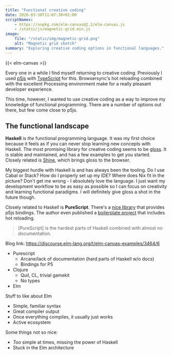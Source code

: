 ```yaml
---
title: "Functional creative coding"
date: 2020-03-30T11:07:30+01:00
scriptNames:
    - https://unpkg.com/elm-canvas@2.2/elm-canvas.js
    - /static/js/magnetic-grid.min.js
image:
    file: "/static/img/magnetic-grid.png"
    alt: "Magnetic grid sketch"
summary: "Exploring creative coding options in functional languages."
---
```


{{< elm-canvas >}}

Every one in a while I find myself returning to creative coding. Previously I
used [p5js] with [TypeScript] for this. Browsersync's hot reloading combined
with the excellent Processing environment make for a really pleasant developer
experience.

This time, however, I wanted to use creative coding as a way to improve my
knowledge of functional programming. There are a number of options out there,
but few come close to p5js.

## The functional landscape

**Haskell** is *the* functional programming language. It was my first choice
because it feels as if you can never stop learning new concepts with Haskell.
The most promising library for creative coding seems to be [gloss]. It is stable
and maintained, and has a few examples to get you started. Closely related is
[Shine], which brings gloss to the browser.

My biggest hurdle with Haskell is and has always been the tooling. Do I use
Cabal or Stack? How do I properly set up my IDE? Where does Nix fit in the
picture? Don't get me wrong - I absolutely love the language. I just want my
development workflow to be as easy as possible so I can focus on creativity and
learning functional paradigms. I will definitely give gloss a shot in the future
though.

Closely related to Haskell is **PureScript**. There's a [nice
library][purescript-p5] that provides p5js bindings. The author even published a
[boilerplate project][purescript-p5-starter] that includes hot reloading.

> [PureScript] is the hardest parts of Haskell combined with almost no documentation.

Blog link: https://discourse.elm-lang.org/t/elm-canvas-examples/3464/6

- Purescript
  - Arcane/lack of documentation (hard parts of Haskell w/o docs)
  - Bindings for P5
- Clojure
  - Quil, CL, trivial gamekit
  - No types
- Elm


Stuff to like about Elm

- Simple, familiar syntax
- Great compiler output
- Once everything compiles, it usually just works
- Active ecosystem

Some things not so nice:

- *Too* simple at times, missing the power of Haskell
- Stuck in the Elm architecture

[p5js]: https://p5js.org/
[TypeScript]: https://github.com/Gaweph/p5-typescript-starter
[gloss]: http://gloss.ouroborus.net/
[Shine]: https://github.com/fgaz/shine
[purescript-p5]: https://github.com/derektmueller/purescript-p5
[purescript-p5-starter]: https://github.com/derektmueller/purescript-p5-boilerplate
